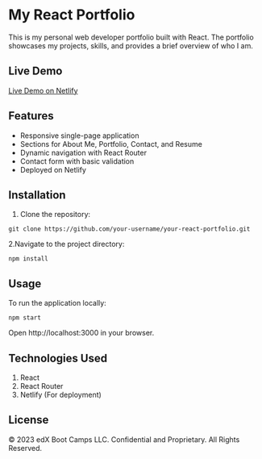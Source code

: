 # My React Portfolio

This is my personal web developer portfolio built with React. The portfolio showcases my projects, skills, and provides a brief overview of who I am.

## Live Demo

[Live Demo on Netlify](#insert-link-here)

## Features

- Responsive single-page application
- Sections for About Me, Portfolio, Contact, and Resume
- Dynamic navigation with React Router
- Contact form with basic validation
- Deployed on Netlify

## Installation

1. Clone the repository:

```git clone https://github.com/your-username/your-react-portfolio.git```
    
2.Navigate to the project directory:

```npm install```

## Usage

To run the application locally:

```npm start```

Open http://localhost:3000 in your browser.

## Technologies Used

1. React
2. React Router
3. Netlify (For deployment)

## License
© 2023 edX Boot Camps LLC. Confidential and Proprietary. All Rights Reserved.